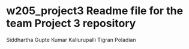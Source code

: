 # w205_project3 Readme file for the team Project 3 repository
Siddhartha Gupte
Kumar Kallurupalli
Tigran Poladian
